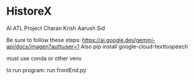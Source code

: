 # HistoreX
AI ATL Project Charan Krish Aarush Sid

Be sure to follow these steps: https://ai.google.dev/gemini-api/docs/imagen?authuser=1
Also pip install google-cloud-texttospeech


must use conda or other venv


to run program: run frontEnd.py